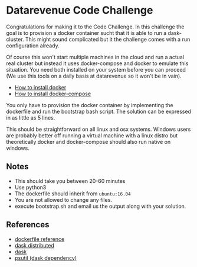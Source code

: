 # Datarevenue Code Challenge

Congratulations for making it to the Code Challenge. In this challenge the goal is to provision a docker container sucht that it is able to run a dask-cluster. This might sound complicated but it the challenge comes with a run configuration already. 

Of course this won't start multiple machines in the cloud and run a actual real cluster but instead it uses docker-compose and docker to emulate this situation. You need both installed on your system before you can proceed (We use this tools on a daily basis at datarevenue so it won't be in vain).

* [How to install docker](https://docs.docker.com/engine/installation/)
* [How to install docker-compose](https://docs.docker.com/compose/install/)

You only have to provision the docker container by implementing the dockerfile and run the bootstrap bash script. The solution can be expressed in as little as 5 lines.

This should be straightforward on all linux and osx systems. Windows users are probably better off running a virtual machine with a linux distro but theoretically docker and docker-compose should also run native on windows.


## Notes
- This should take you between 20-60 minutes
- Use python3
- The dockerfile should inherit from `ubuntu:16.04` 
- You are not allowed to change any files.
- execute bootstrap.sh and email us the output along with your solution.


## References
* [dockerfile reference](https://docs.docker.com/engine/reference/builder/)
* [dask distributed](http://distributed.readthedocs.io/en/latest/install.html)
* [dask](https://dask.readthedocs.io/en/latest/install.html)
* [psutil (dask dependency)](https://pythonhosted.org/psutil/)